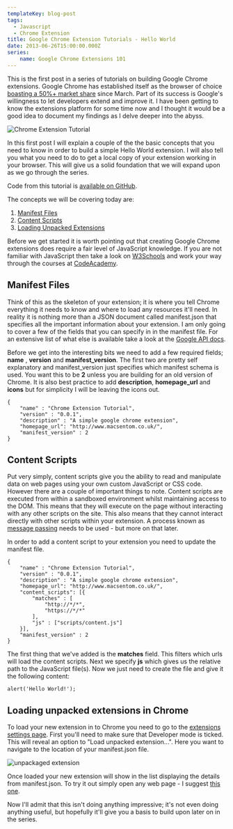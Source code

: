 ```yaml
---
templateKey: blog-post
tags:
  - Javascript
  - Chrome Extension
title: Google Chrome Extension Tutorials - Hello World
date: 2013-06-26T15:00:00.000Z
series: 
	name: Google Chrome Extensions 101
---
```


This is the first post in a series of tutorials on building Google Chrome extensions. Google Chrome has established itself as the browser of choice [boasting a 50%+ market share][2] since March. Part of its success is Google's willingness to let developers extend and improve it. I have been getting to know the extensions platform for some time now and I thought it would be a good idea to document my findings as I delve deeper into the abyss.

![Chrome Extension Tutorial][1]

In this first post I will explain a couple of the the basic concepts that you need to know in order to build a simple Hello World extension. I will also tell you what you need to do to get a local copy of your extension working in your browser. This will give us a solid foundation that we will expand upon as we go through the series.

Code from this tutorial is [available on GitHub][10].

<!--excerpt-->

The concepts we will be covering today are:

1.  [Manifest Files](#manifest)
2.  [Content Scripts](#contentscripts)
3.  [Loading Unpacked Extensions](#unpackedextensions)

Before we get started it is worth pointing out that creating Google Chrome extensions does require a fair level of JavaScript knowledge. If you are not familiar with JavaScript then take a look on [W3Schools][3] and work your way through the courses at [CodeAcademy][4].

<h2 id="manifest">Manifest Files</h2>

Think of this as the skeleton of your extension; it is where you tell Chrome everything it needs to know and where to load any resources it'll need. In reality it is nothing more than a JSON document called manifest.json that specifies all the important information about your extension. I am only going to cover a few of the fields that you can specify in in the manifest file. For an extensive list of what else is available take a look at the [Google API docs][5].

Before we get into the interesting bits we need to add a few required fields; **name** , **version** and **manifest_version**. The first two are pretty self explanatory and manifest_version just specifies which manifest schema is used. You want this to be **2** unless you are building for an old version of Chrome. It is also best practice to add **description**, **homepage_url** and **icons** but for simplicity I will be leaving the icons out.

	{
		"name" : "Chrome Extension Tutorial",
		"version" : "0.0.1",
		"description" : "A simple google chrome extension",
		"homepage_url": "http://www.macsentom.co.uk/",
		"manifest_version" : 2
	}

<h2 id="contentscripts">Content Scripts</h2>

Put very simply, content scripts give you the ability to read and manipulate data on web pages using your own custom JavaScript or CSS code. However there are a couple of important things to note. Content scripts are executed from within a sandboxed environment whilst maintaining access to the DOM. This means that they will execute on the page without interacting with any other scripts on the site. This also means that they cannot interact directly with other scripts within your extension. A process known as [message passing][6] needs to be used - but more on that later. 

In order to add a content script to your extension you need to update the manifest file.

	{
		"name" : "Chrome Extension Tutorial",
		"version" : "0.0.1",
		"description" : "A simple google chrome extension",
		"homepage_url": "http://www.macsentom.co.uk/",
		"content_scripts": [{
			"matches" : [
				"http://*/*",
				"https://*/*"
			],
			"js" : ["scripts/content.js"]
		}],
		"manifest_version" : 2
	}

The first thing that we've added is the **matches** field. This filters which urls will load the content scripts. Next we specify **js** which gives us the relative path to the JavaScript file(s). Now we just need to create the file and give it the following content:

	alert('Hello World!');

<h2 id="unpackedextensions">Loading unpacked extensions in Chrome</h2>

To load your new extension in to Chrome you need to go to the [extensions settings page][7]. First you'll need to make sure that Developer mode is ticked. This will reveal an option to "Load unpacked extension...". Here you want to navigate to the location of your manifest.json file.

![unpackaged extension][8]

Once loaded your new extension will show in the list displaying the details from manifest.json. To try it out simply open any web page - I suggest [this one][9].

Now I'll admit that this isn't doing anything impressive; it's not even doing anything useful, but hopefully it'll give you a basis to build upon later on in the series.

   [1]: /../img/Browser-War1.jpg
   [2]: http://www.w3schools.com/browsers/browsers_stats.asp (w3schools browser stats)
   [3]: http://www.w3schools.com/js/ (w3schools)
   [4]: http://www.codecademy.com/ (Code Academy)
   [5]: https://developer.chrome.com/extensions/ (manifest.html)
   [6]: https://developer.chrome.com/extensions/messaging.html (Message Passing)
   [7]: chrome://extensions/ (extensions)
   [8]: /../img/unpackaged-extension.png
   [9]: http://www.macsentom.co.uk "Macs Dickinson"
   [10]: https://github.com/MacsDickinson/ChromeExtensions101/tree/master/Part%201%20-%20Hello%20World
